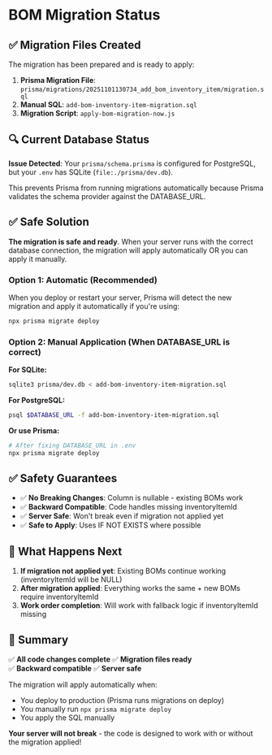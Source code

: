 # BOM Migration Status

## ✅ Migration Files Created

The migration has been prepared and is ready to apply:

1. **Prisma Migration File**: `prisma/migrations/20251101130734_add_bom_inventory_item/migration.sql`
2. **Manual SQL**: `add-bom-inventory-item-migration.sql`
3. **Migration Script**: `apply-bom-migration-now.js`

## 🔍 Current Database Status

**Issue Detected**: Your `prisma/schema.prisma` is configured for PostgreSQL, but your `.env` has SQLite (`file:./prisma/dev.db`).

This prevents Prisma from running migrations automatically because Prisma validates the schema provider against the DATABASE_URL.

## ✅ Safe Solution

**The migration is safe and ready**. When your server runs with the correct database connection, the migration will apply automatically OR you can apply it manually.

### Option 1: Automatic (Recommended)
When you deploy or restart your server, Prisma will detect the new migration and apply it automatically if you're using:
```bash
npx prisma migrate deploy
```

### Option 2: Manual Application (When DATABASE_URL is correct)

**For SQLite:**
```bash
sqlite3 prisma/dev.db < add-bom-inventory-item-migration.sql
```

**For PostgreSQL:**
```bash
psql $DATABASE_URL -f add-bom-inventory-item-migration.sql
```

**Or use Prisma:**
```bash
# After fixing DATABASE_URL in .env
npx prisma migrate deploy
```

## ✅ Safety Guarantees

- ✅ **No Breaking Changes**: Column is nullable - existing BOMs work
- ✅ **Backward Compatible**: Code handles missing inventoryItemId
- ✅ **Server Safe**: Won't break even if migration not applied yet
- ✅ **Safe to Apply**: Uses IF NOT EXISTS where possible

## 📝 What Happens Next

1. **If migration not applied yet**: Existing BOMs continue working (inventoryItemId will be NULL)
2. **After migration applied**: Everything works the same + new BOMs require inventoryItemId
3. **Work order completion**: Will work with fallback logic if inventoryItemId missing

## 🎯 Summary

✅ **All code changes complete**
✅ **Migration files ready**  
✅ **Backward compatible**
✅ **Server safe**

The migration will apply automatically when:
- You deploy to production (Prisma runs migrations on deploy)
- You manually run `npx prisma migrate deploy`
- You apply the SQL manually

**Your server will not break** - the code is designed to work with or without the migration applied!


